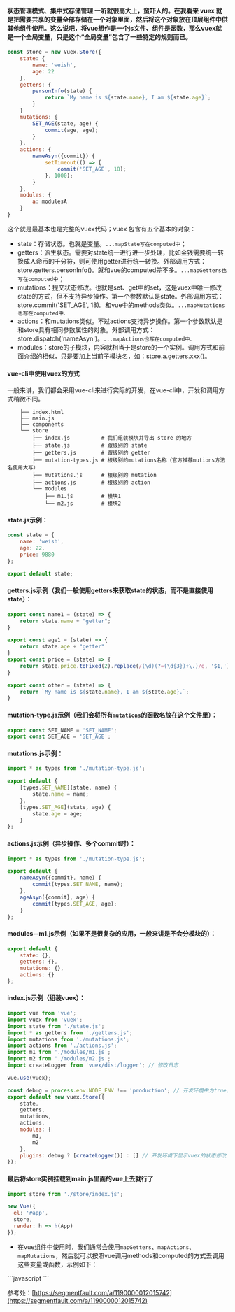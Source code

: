 #### 状态管理模式、集中式存储管理 一听就很高大上，蛮吓人的。在我看来 vuex 就是把需要共享的变量全部存储在一个对象里面，然后将这个对象放在顶层组件中供其他组件使用。这么说吧，将vue想作是一个js文件、组件是函数，那么vuex就是一个全局变量，只是这个“全局变量”包含了一些特定的规则而已。
```javascript
const store = new Vuex.Store({
    state: {
        name: 'weish',
        age: 22
    },
    getters: {
        personInfo(state) {
            return `My name is ${state.name}, I am ${state.age}`;
        }
    }
    mutations: {
        SET_AGE(state, age) {
            commit(age, age);
        }
    },
    actions: {
        nameAsyn({commit}) {
            setTimeout(() => {
                commit('SET_AGE', 18);
            }, 1000);
        }
    },
    modules: {
        a: modulesA
    }
}
```
这个就是最基本也是完整的vuex代码；vuex 包含有五个基本的对象：

* state：存储状态。也就是变量。`...mapState写在computed中`；
* getters：派生状态。需要对state统一进行进一步处理，比如金钱需要统一转换成人命币的千分符，则可使用getter进行统一转换。外部调用方式：  store.getters.personInfo()。就和vue的computed差不多。`...mapGetters也写在computed中`；
* mutations：提交状态修改。也就是set、get中的set，这是vuex中唯一修改state的方式，但不支持异步操作。第一个参数默认是state。外部调用方式：store.commit('SET_AGE', 18)。和vue中的methods类似。`...mapMutations也写在computed中`.
* actions：和mutations类似。不过actions支持异步操作。第一个参数默认是和store具有相同参数属性的对象。外部调用方式：store.dispatch('nameAsyn')。`...mapActions也写在computed中`.
* modules：store的子模块，内容就相当于是store的一个实例。调用方式和前面介绍的相似，只是要加上当前子模块名，如：store.a.getters.xxx()。

#### vue-cli中使用vuex的方式
一般来讲，我们都会采用vue-cli来进行实际的开发，在vue-cli中，开发和调用方式稍微不同。

        ├── index.html
        ├── main.js
        ├── components
        └── store
            ├── index.js          # 我们组装模块并导出 store 的地方
            ├── state.js          # 跟级别的 state
            ├── getters.js        # 跟级别的 getter
            ├── mutation-types.js # 根级别的mutations名称（官方推荐mutions方法名使用大写）
            ├── mutations.js      # 根级别的 mutation
            ├── actions.js        # 根级别的 action
            └── modules
                ├── m1.js         # 模块1
                └── m2.js         # 模块2

#### state.js示例：
```javascript
const state = {
    name: 'weish',
    age: 22,
    price: 9880
};

export default state;
```

#### getters.js示例（我们一般使用getters来获取state的状态，而不是直接使用state）：
```javascript
export const name1 = (state) => {
    return state.name + "getter";
}

export const age1 = (state) => {
    return state.age + "getter"
}
export const price = (state) => {
    return state.price.toFixed(2).replace(/(\d)(?=(\d{3})+\.)/g, '$1,')
}

export const other = (state) => {
    return `My name is ${state.name}, I am ${state.age}.`;
}
```

#### mutation-type.js示例（我们会将所有`mutations`的函数名放在这个文件里）：
```javascript
export const SET_NAME = 'SET_NAME';
export const SET_AGE = 'SET_AGE';
```

#### mutations.js示例：
```javascript
import * as types from './mutation-type.js';

export default {
    [types.SET_NAME](state, name) {
        state.name = name;
    },
    [types.SET_AGE](state, age) {
        state.age = age;
    }
};
```

#### actions.js示例（异步操作、多个commit时）：
```javascript
import * as types from './mutation-type.js';

export default {
    nameAsyn({commit}, name) {
        commit(types.SET_NAME, name);
    },
    ageAsyn({commit}, age) {
        commit(types.SET_AGE, age);
    }
};
```

#### modules--m1.js示例（如果不是很复杂的应用，一般来讲是不会分模块的）：
```javascript
export default {
    state: {},
    getters: {},
    mutations: {},
    actions: {}
};
```

#### index.js示例（组装vuex）：
```javascript
import vue from 'vue';
import vuex from 'vuex';
import state from './state.js';
import * as getters from './getters.js';
import mutations from './mutations.js';
import actions from './actions.js';
import m1 from './modules/m1.js';
import m2 from './modules/m2.js';
import createLogger from 'vuex/dist/logger'; // 修改日志

vue.use(vuex);

const debug = process.env.NODE_ENV !== 'production'; // 开发环境中为true，否则为false
export default new vuex.Store({
    state,
    getters,
    mutations,
    actions,
    modules: {
        m1,
        m2
    },
    plugins: debug ? [createLogger()] : [] // 开发环境下显示vuex的状态修改
});
```

#### 最后将store实例挂载到main.js里面的vue上去就行了
```javascript
import store from './store/index.js';

new Vue({
  el: '#app',
  store,
  render: h => h(App)
});
```

* 在vue组件中使用时，我们通常会使用`mapGetters`、`mapActions`、`mapMutations`，然后就可以按照vue调用methods和computed的方式去调用这些变量或函数，示例如下：

<template>
  <div class="hello">
    <h1>{{ msg }}</h1>
    <h2>这件衣服值{{price}}</h2>
    <h1>hello,我是 {{name}} ,我今年 {{age}} 岁</h1>
    <h1>hello,我是 {{name1}} ,我今年 {{age1}} 岁</h1>
    <h1>{{other}}</h1>
    <button @click="setName('uzi')">mutation改变姓名</button>
    <button @click="setName1">state改变姓名</button>
    <button @click="setAge(20)">mutation改变年龄</button>
    <button @click="nameAsyn('iboy')">actions改变姓名</button>
    <button @click="ageAsyn(30)">actions改变年龄</button>
  </div>
</template>
```javascript
<script>
import { mapState, mapGetters, mapMutations, mapActions } from "vuex";
export default {
  name: "HelloWorld",
  computed: {
    ...mapState(['name','age']),
    ...mapGetters(["name1", "age1","other","price"])
  },
  methods: {
    ...mapMutations({
      setName: "SET_NAME",
      setAge: "SET_AGE"
    }),
    ...mapActions(['nameAsyn','ageAsyn']),
    setName1() {
      this.$store.state.name = "xiaogou";
      this.$store.state.age++;
    }
  },
  data() {
    return {
      msg: "Welcome to Your Vue.js App"
    };
  }
};
</script>
```

参考处：[https://segmentfault.com/a/1190000012015742](https://segmentfault.com/a/1190000012015742)